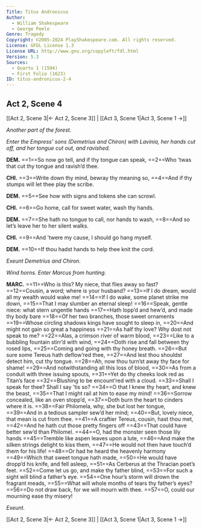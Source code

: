 ```yaml
---
Title: Titus Andronicus
Author: 
  - William Shakespeare
  - George Peele
Genre: Tragedy
Copyright: ©2005-2024 PlayShakespeare.com. All rights reserved.
License: GFDL License 1.3
License URL: http://www.gnu.org/copyleft/fdl.html
Version: 5.3
Sources:
  - Quarto 1 (1594)
  - First Folio (1623)
ID: titus-andronicus-2-4
---
```


## Act 2, Scene 4
[[Act 2, Scene 3|← Act 2, Scene 3]] | [[Act 3, Scene 1|Act 3, Scene 1 →]]

*Another part of the forest.*

*Enter the Empress’ sons (Demetrius and Chiron) with Lavinia, her hands cut off, and her tongue cut out, and ravished.*

**DEM.**
==1==So now go tell, and if thy tongue can speak,
==2==Who ’twas that cut thy tongue and ravish’d thee.

**CHI.**
==3==Write down thy mind, bewray thy meaning so,
==4==And if thy stumps will let thee play the scribe.

**DEM.**
==5==See how with signs and tokens she can scrowl.

**CHI.**
==6==Go home, call for sweet water, wash thy hands.

**DEM.**
==7==She hath no tongue to call, nor hands to wash,
==8==And so let’s leave her to her silent walks.

**CHI.**
==9==And ’twere my cause, I should go hang myself.

**DEM.**
==10==If thou hadst hands to help thee knit the cord.

*Exeunt Demetrius and Chiron.*

*Wind horns. Enter Marcus from hunting.*

**MARC.**
==11==Who is this? My niece, that flies away so fast?
==12==Cousin, a word; where is your husband?
==13==If I do dream, would all my wealth would wake me!
==14==If I do wake, some planet strike me down,
==15==That I may slumber an eternal sleep!
==16==Speak, gentle niece: what stern ungentle hands
==17==Hath lopp’d and hew’d, and made thy body bare
==18==Of her two branches, those sweet ornaments
==19==Whose circling shadows kings have sought to sleep in,
==20==And might not gain so great a happiness
==21==As half thy love? Why dost not speak to me?
==22==Alas, a crimson river of warm blood,
==23==Like to a bubbling fountain stirr’d with wind,
==24==Doth rise and fall between thy rosed lips,
==25==Coming and going with thy honey breath.
==26==But sure some Tereus hath deflow’red thee,
==27==And lest thou shouldst detect him, cut thy tongue.
==28==Ah, now thou turn’st away thy face for shame!
==29==And notwithstanding all this loss of blood,
==30==As from a conduit with three issuing spouts,
==31==Yet do thy cheeks look red as Titan’s face
==32==Blushing to be encount’red with a cloud.
==33==Shall I speak for thee? Shall I say ’tis so?
==34==O that I knew thy heart, and knew the beast,
==35==That I might rail at him to ease my mind!
==36==Sorrow concealed, like an oven stopp’d,
==37==Doth burn the heart to cinders where it is.
==38==Fair Philomela, why, she but lost her tongue,
==39==And in a tedious sampler sew’d her mind;
==40==But, lovely niece, that mean is cut from thee.
==41==A craftier Tereus, cousin, hast thou met,
==42==And he hath cut those pretty fingers off
==43==That could have better sew’d than Philomel.
==44==O, had the monster seen those lily hands
==45==Tremble like aspen leaves upon a lute,
==46==And make the silken strings delight to kiss them,
==47==He would not then have touch’d them for his life!
==48==Or had he heard the heavenly harmony
==49==Which that sweet tongue hath made,
==50==He would have dropp’d his knife, and fell asleep,
==51==As Cerberus at the Thracian poet’s feet.
==52==Come let us go, and make thy father blind,
==53==For such a sight will blind a father’s eye.
==54==One hour’s storm will drown the fragrant meads,
==55==What will whole months of tears thy father’s eyes?
==56==Do not draw back, for we will mourn with thee.
==57==O, could our mourning ease thy misery!

*Exeunt.*

[[Act 2, Scene 3|← Act 2, Scene 3]] | [[Act 3, Scene 1|Act 3, Scene 1 →]]
